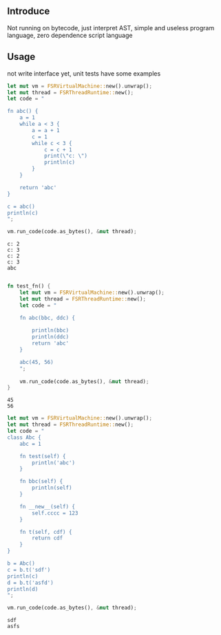 ## Introduce
Not running on bytecode, just interpret AST, simple and useless program language, zero dependence script language

## Usage

not write interface yet, unit tests have some examples

```Rust
let mut vm = FSRVirtualMachine::new().unwrap();
let mut thread = FSRThreadRuntime::new();
let code = "

fn abc() {
    a = 1
    while a < 3 {
        a = a + 1
        c = 1
        while c < 3 {
            c = c + 1
            print(\"c: \")
            println(c)
        }
    }

    return 'abc'
}

c = abc()
println(c)
";

vm.run_code(code.as_bytes(), &mut thread);
```

```
c: 2
c: 3
c: 2
c: 3
abc
```

```rust

fn test_fn() {
    let mut vm = FSRVirtualMachine::new().unwrap();
    let mut thread = FSRThreadRuntime::new();
    let code = "

    fn abc(bbc, ddc) {
        
        println(bbc)
        println(ddc)
        return 'abc'
    }

    abc(45, 56)
    ";
    
    vm.run_code(code.as_bytes(), &mut thread);
}

```

```
45
56
```

```rust
let mut vm = FSRVirtualMachine::new().unwrap();
let mut thread = FSRThreadRuntime::new();
let code = "
class Abc {
    abc = 1

    fn test(self) {
        println('abc')
    }

    fn bbc(self) {
        println(self)
    }

    fn __new__(self) {
        self.cccc = 123 
    }

    fn t(self, cdf) {
        return cdf
    }
}

b = Abc()
c = b.t('sdf')
println(c)
d = b.t('asfd')
println(d)
";

vm.run_code(code.as_bytes(), &mut thread);
```

```
sdf
asfs
```

